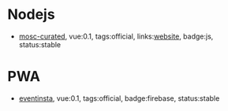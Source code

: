 # Nodejs

- [mosc-curated](https://github.com/bvpmosc/mosc-curated), vue:0.1, tags:official, links:[website](http://curated.bvpmosc.tech/), badge:js, status:stable

# PWA

- [eventinsta](https://github.com/BVPMOSC/EventInsta), vue:0.1, tags:official, badge:firebase, status:stable
